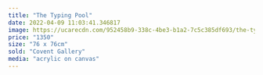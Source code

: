 ```yaml
---
title: "The Typing Pool"
date: 2022-04-09 11:03:41.346817
image: https://ucarecdn.com/952458b9-338c-4be3-b1a2-7c5c385df693/the-typing-pool.jpg
price: "1350"
size: "76 x 76cm"
sold: "Covent Gallery"
media: "acrylic on canvas"
---
```


